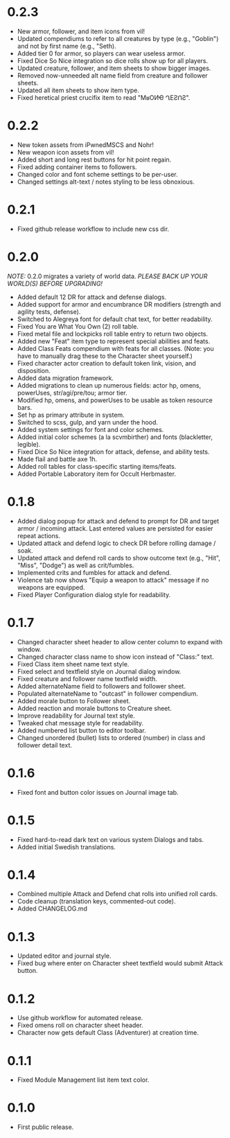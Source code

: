 # 0.2.3
- New armor, follower, and item icons from vil!
- Updated compendiums to refer to all creatures by type (e.g., "Goblin") and not by first name (e.g., "Seth).
- Added tier 0 for armor, so players can wear useless armor.
- Fixed Dice So Nice integration so dice rolls show up for all players.
- Updated creature, follower, and item sheets to show bigger images.
- Removed now-unneeded alt name field from creature and follower sheets.
- Updated all item sheets to show item type.
- Fixed heretical priest crucifix item to read "MʁOИҼ ՂEƧꓵƧ".

# 0.2.2
- New token assets from iPwnedMSCS and Nohr!
- New weapon icon assets from vil!
- Added short and long rest buttons for hit point regain.
- Fixed adding container items to followers.
- Changed color and font scheme settings to be per-user.
- Changed settings alt-text / notes styling to be less obnoxious.

# 0.2.1
- Fixed github release workflow to include new css dir.

# 0.2.0
*NOTE:* 0.2.0 migrates a variety of world data. *PLEASE BACK UP YOUR WORLD(S) BEFORE UPGRADING!*
- Added default 12 DR for attack and defense dialogs.
- Added support for armor and encumbrance DR modifiers (strength and agility tests, defense).
- Switched to Alegreya font for default chat text, for better readability.
- Fixed You are What You Own (2) roll table.
- Fixed metal file and lockpicks roll table entry to return two objects.
- Added new "Feat" item type to represent special abilities and feats.
- Added Class Feats compendium with feats for all classes.
(Note: you have to manually drag these to the Character sheet yourself.)
- Fixed character actor creation to default token link, vision, and disposition.
- Added data migration framework.
- Added migrations to clean up numerous fields: actor hp, omens, powerUses, str/agi/pre/tou; armor tier.
- Modified hp, omens, and powerUses to be usable as token resource bars.
- Set hp as primary attribute in system.
- Switched to scss, gulp, and yarn under the hood.
- Added system settings for font and color schemes.
- Added initial color schemes (a la scvmbirther) and fonts (blackletter, legible).
- Fixed Dice So Nice integration for attack, defense, and ability tests.
- Made flail and battle axe 1h.
- Added roll tables for class-specific starting items/feats.
- Added Portable Laboratory item for Occult Herbmaster.

# 0.1.8
- Added dialog popup for attack and defend to prompt for DR and target armor / incoming attack. Last entered values are persisted for easier repeat actions.
- Updated attack and defend logic to check DR before rolling damage / soak.
- Updated attack and defend roll cards to show outcome text (e.g., "Hit", "Miss", "Dodge") as well as crit/fumbles.
- Implemented crits and fumbles for attack and defend.
- Violence tab now shows "Equip a weapon to attack" message if no weapons are equipped.
- Fixed Player Configuration dialog style for readability.

# 0.1.7
- Changed character sheet header to allow center column to expand with window.
- Changed character class name to show icon instead of "Class:" text.
- Fixed Class item sheet name text style.
- Fixed select and textfield style on Journal dialog window.
- Fixed creature and follower name textfield width.
- Added alternateName field to followers and follower sheet.
- Populated alternateName to "outcast" in follower compendium.
- Added morale button to Follower sheet.
- Added reaction and morale buttons to Creature sheet.
- Improve readability for Journal text style.
- Tweaked chat message style for readability.
- Added numbered list button to editor toolbar.
- Changed unordered (bullet) lists to ordered (number) in class and follower detail text.

# 0.1.6
- Fixed font and button color issues on Journal image tab.

# 0.1.5
- Fixed hard-to-read dark text on various system Dialogs and tabs.
- Added initial Swedish translations.

# 0.1.4
- Combined multiple Attack and Defend chat rolls into unified roll cards.
- Code cleanup (translation keys, commented-out code).
- Added CHANGELOG.md

# 0.1.3
- Updated editor and journal style.
- Fixed bug where enter on Character sheet textfield would submit Attack button.

# 0.1.2
- Use github workflow for automated release.
- Fixed omens roll on character sheet header.
- Character now gets default Class (Adventurer) at creation time.

# 0.1.1
- Fixed Module Management list item text color.

# 0.1.0
- First public release.
